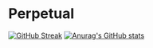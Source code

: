 # Perpetual

[![GitHub Streak](https://streak-stats.demolab.com?user=Dananjay996)](https://git.io/streak-stats)
[![Anurag's GitHub stats](https://github-readme-stats.vercel.app/api?username=Dananjay996)](https://github.com/anuraghazra/github-readme-stats)
